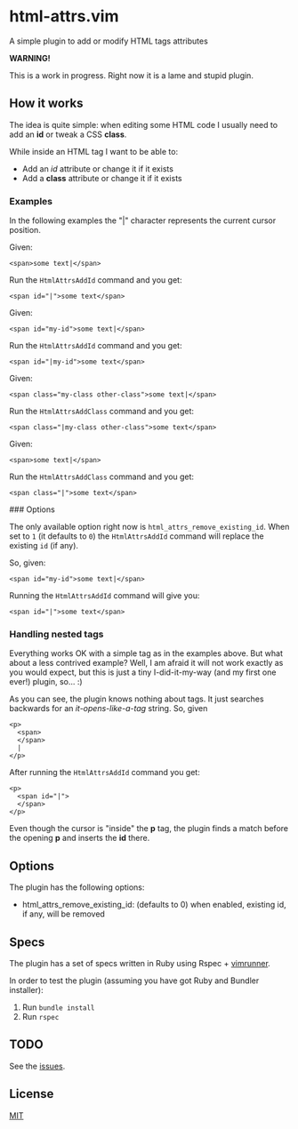 html-attrs.vim
==============

A simple plugin to add or modify HTML tags attributes

**WARNING!**

This is a work in progress. Right now it is a lame and stupid plugin.

How it works
------------

The idea is quite simple: when editing some HTML code I usually need to add an **id** or tweak a CSS **class**.

While inside an HTML tag I want to be able to:

  * Add an *id* attribute or change it if it exists
  * Add a **class** attribute or change it if it exists

### Examples

In the following examples the "|" character represents the current cursor
position.

Given:

    <span>some text|</span>

Run the `HtmlAttrsAddId` command and you get:

    <span id="|">some text</span>

Given:

    <span id="my-id">some text|</span>

Run the `HtmlAttrsAddId` command and you get:

    <span id="|my-id">some text</span>

Given:

    <span class="my-class other-class">some text|</span>

Run the `HtmlAttrsAddClass` command and you get:

    <span class="|my-class other-class">some text</span>

Given:

    <span>some text|</span>

Run the `HtmlAttrsAddClass` command and you get:

    <span class="|">some text</span>

### Options

The only available option right now is `html_attrs_remove_existing_id`.
When set to `1` (it defaults to `0`) the `HtmlAttrsAddId` command will
replace the existing `id` (if any).

So, given:

    <span id="my-id">some text|</span>

Running the `HtmlAttrsAddId` command will give you:

    <span id="|">some text</span>

### Handling nested tags

Everything works OK with a simple tag as in the examples above. But what about
a less contrived example? Well, I am afraid it will not work exactly as you
would expect, but this is just a tiny I-did-it-my-way (and my first one ever!)
plugin, so... :)

As you can see, the plugin knows nothing about tags. It just searches backwards
for an _it-opens-like-a-tag_ string. So, given

    <p>
      <span>
      </span>
      |
    </p>

After running the `HtmlAttrsAddId` command you get:

    <p>
      <span id="|">
      </span>
    </p>

Even though the cursor is "inside" the **p** tag, the plugin finds a match
before the opening **p** and inserts the **id** there.


Options
-------

The plugin has the following options:

  * html\_attrs\_remove\_existing\_id: (defaults to 0) when enabled, existing id, if any, will be removed

Specs
-----

The plugin has a set of specs written in Ruby using Rspec + [vimrunner](https://github.com/AndrewRadev/vimrunner).

In order to test the plugin (assuming you have got Ruby and Bundler installer):

  1. Run `bundle install`
  2. Run `rspec`

TODO
----

See the [issues](https://github.com/trabe/html-attrs.vim).


License
-------

[MIT](http://opensource.org/licenses/MIT)
